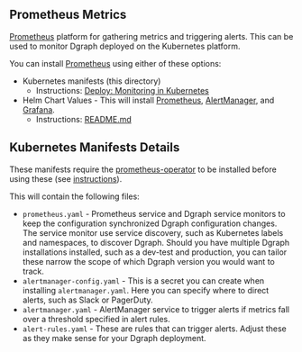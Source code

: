 ## Prometheus Metrics

[Prometheus](https://prometheus.io/) platform for gathering metrics and triggering alerts.  This can be used to monitor Dgraph deployed on the Kubernetes platform.

You can install [Prometheus](https://prometheus.io/) using either of these options:

* Kubernetes manifests (this directory)
  * Instructions: [Deploy: Monitoring in Kubernetes](https://dgraph.io/docs/deploy/#monitoring-in-kubernetes)
* Helm Chart Values - This will install [Prometheus](https://prometheus.io/), [AlertManager](https://prometheus.io/docs/alerting/latest/alertmanager/), and [Grafana](https://grafana.com/).
  * Instructions: [README.md](chart-values/README.md)

## Kubernetes Manifests Details

These manifests require the [prometheus-operator](https://coreos.com/blog/the-prometheus-operator.html) to be installed before using these (see [instructions](https://dgraph.io/docs/deploy/#monitoring-in-kubernetes)).

This will contain the following files:

* `prometheus.yaml` - Prometheus service and Dgraph service monitors to keep the configuration synchronized Dgraph configuration changes.  The service monitor use service discovery, such as Kubernetes labels and namespaces, to discover Dgraph.  Should you have multiple Dgraph installations installed, such as a dev-test and production, you can tailor these narrow the scope of which Dgraph version you would want to track.
* `alertmanager-config.yaml` - This is a secret you can create when installing `alertmanager.yaml`.  Here you can specify where to direct alerts, such as Slack or PagerDuty.
* `alertmanager.yaml` - AlertManager service to trigger alerts if metrics fall over a threshold specified in alert rules.
* `alert-rules.yaml` - These are rules that can trigger alerts. Adjust these as they make sense for your Dgraph deployment.
